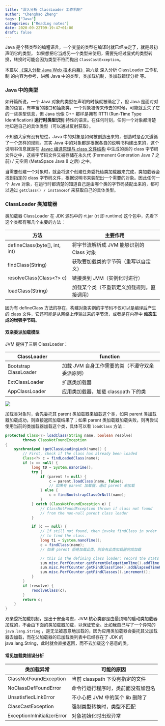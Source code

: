 ```yaml
---
title: "深入分析 ClassLoader 工作机制"
author: "Chenghao Zheng"
tags: ["Java"]
categories: ["Reading notes"]
date: 2020-09-22T09:19:47+01:00
draft: false
---
```


Java 是个强类型的编程语言，一个变量的类型在编译时就已经决定了，就是最初声明它的类型， 如果想把它当成另一个类型来使用，需要先经过显式的类型转换，转换时可能会因为类型不符而抛出 `ClassCastException`。

本篇以 [《深入分析 Java Web 技术内幕》](https://book.douban.com/subject/25953851/) 第六章 深入分析 ClassLoader 工作机制 的内容为参考，讲解 Java 中的类型，类加载机制，类加载错误分析 等。

### Java 中的类型

如开篇所说，一个 Java 对象的类型在声明的时候就被确定了，但 Java 是面对对象的语言，有丰富的接口和抽象类，一个对象被传来传去的时候，可能就丢失了它的一些类型信息，但 Java 也像 C++ 那样是拥有 RTTI (Run-Time Type Identification) **运行时类型识别** 特性的语言。在任何时刻，任何一个对象都清楚地知道自己的具体类型（可以通过反射获取）。 

不知道大家有没有想过，Java 中的对象是如何被创造出来的，创造时是否又遵循了一个怎样的规则。其实 Java 中的对象都是根据各自的说明书构建出来的，这个说明书信息就是在 [Javac 编译原理与 class 文件结构](https://chenghao.monster/2020/java-compile/) 中生成的类的 class 字节码文件之中，这些字节码文件又被存储在永久代 (Permenent Generation Java 7 之前) / 元空间 (MetaSpace Java 8 之后) 之中。

当需要创建一个对象时，就会将这个创建任务委托给类加载器来完成，类加载器会找到指定的 class 字节码文件，根据说明书来装配出一个需要的对象。因此任何一个 Java 对象，在运行时都清楚的知道自己是由哪个类的字节码装配出来的，都可以通过 `getClass() / instanceof` 来获取自己的具体类型。 

### ClassLoader 类加载器

类加载器 ClassLoader 在 JDK 源码中的 rt.jar (rt 即 runtime) 这个包中，先看下这个类都有哪几个主要的方法：

| 方法                          | 主要作用                                   |
| ----------------------------- | ------------------------------------------ |
| defineClass(byte[], int, int) | 将字节流解析成 JVM 能够识别的 Class 对象   |
| findClass(String)             | 获取要加载类的字节码（重写以自定义）       |
| resolveClass(Class<?> c)      | 链接类到 JVM（实例化时进行）               |
| loadClass(String)             | 加载某个类（不重新定义加载规则，直接调用） |

因为有 defineClass 方法的存在，构建对象实例的字节码不仅可以是编译后产生的 class 文件，它还可能是从网络上传输过来的字节流，或者是在内存中 **动态生成的增强字节码**。

#### 双亲委派加载模型

JVM 提供了三层 ClassLoader：

| ClassLoader           | function                                        |
| --------------------- | ----------------------------------------------- |
| Bootstrap ClassLoader | 加载 JVM 自身工作需要的类（不遵守双亲委派原则） |
| ExtClassLoader        | 扩展类加载器                                    |
| AppClassLoader        | 应用类加载器，加载 classpath 下的类             |

![](/images/ClassLoader.jpg)

加载类对象时，会先委托其 parent 类加载器来加载这个类，如果 parent 类加载器加载成功，则直接返回加载结果了；如果 parent 类加载器加载失败，则再尝试使用当前的类加载器加载这个类，具体可以看 `loadClass` 方法：

```java
protected Class<?> loadClass(String name, boolean resolve)
        throws ClassNotFoundException
{
    synchronized (getClassLoadingLock(name)) {
        // First, check if the class has already been loaded
        Class<?> c = findLoadedClass(name);
        if (c == null) {
            long t0 = System.nanoTime();
            try {
                if (parent != null) {
                    c = parent.loadClass(name, false);
                    // 如果有 parent 加载器，通过 parent 来加载
                } else {
                    c = findBootstrapClassOrNull(name);
                }
            } catch (ClassNotFoundException e) {
                // ClassNotFoundException thrown if class not found
                // from the non-null parent class loader
            }

            if (c == null) {
                // If still not found, then invoke findClass in order
                // to find the class.
                long t1 = System.nanoTime();
                c = findClass(name);
                // 如果 parent 拒绝加载此类，则会有此类加载器完成加载

                // this is the defining class loader; record the stats
                sun.misc.PerfCounter.getParentDelegationTime().addTime(t1 - t0);
                sun.misc.PerfCounter.getFindClassTime().addElapsedTimeFrom(t1);
                sun.misc.PerfCounter.getFindClasses().increment();
            }
        }
        if (resolve) {
            resolveClass(c);
        }
        return c;
    }
}
```

双亲委托加载机制，是出于安全考虑，JVM 核心类都是由最顶端的启动类加载器加载的，不会由下面的类加载器加载，以保证安全。比如我自己写了一个异常的 `java.lang.String` ，是无法被恶意地加载的，因为应用类加载器会委托其父加载器去加载，而在父加载器的已加载类列表中已经存在了 JDK 的 java.lang.String，此时就会直接返回，而不去加载这个恶意的类。

#### 常见加载类错误分析

| 类加载异常                  | 可能的原因                         |
| --------------------------- | ---------------------------------- |
| ClassNotFoundException      | 当前 classpath 下没有指定的文件    |
| NoClassDefFoundError        | 命令行运行程序时，类前面没有加包名 |
| UnsatisfiedLinkError        | 不小心把 JVM 中的某个 lib 删除了   |
| ClassCastException          | 强制类型转换时，类型不匹配         |
| ExceptionInInitializerError | 对象初始化时出现异常               |



